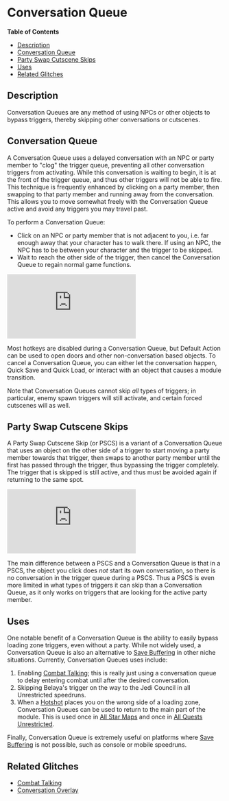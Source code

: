 

# Conversation Queue

**Table of Contents**
- [Description](#description)
- [Conversation Queue](#conversation-queue)
- [Party Swap Cutscene Skips](#party-swap-cutscene-skips)
- [Uses](#uses)
- [Related Glitches](#related-glitches)

## Description

Conversation Queues are any method of using NPCs or other objects to bypass triggers, thereby skipping other conversations or cutscenes.

## Conversation Queue

A Conversation Queue uses a delayed conversation with an NPC or party member to "clog" the trigger queue, preventing all other conversation triggers from activating.  While this conversation is waiting to begin, it is at the front of the trigger queue, and thus other triggers will not be able to fire.  This technique is frequently enhanced by clicking on a party member, then swapping to that party member and running away from the conversation.  This allows you to move somewhat freely with the Conversation Queue active and avoid any triggers you may travel past. 

To perform a Conversation Queue:

- Click on an NPC or party member that is not adjacent to you, i.e. far enough away that your character has to walk there.  If using an NPC, the NPC has to be between your character and the trigger to be skipped.
- Wait to reach the other side of the trigger, then cancel the Conversation Queue to regain normal game functions.

<div class="video-container">
    <iframe title="YouTube video player" src="https://www.youtube.com/embed/HxLLbAxPaEc" frameborder="0"></iframe>
</div>

Most hotkeys are disabled during a Conversation Queue, but Default Action can be used to open doors and other non-conversation based objects.  To cancel a Conversation Queue, you can either let the conversation happen, Quick Save and Quick Load, or interact with an object that causes a module transition.

Note that Conversation Queues cannot skip *all* types of triggers; in particular, enemy spawn triggers will still activate, and certain forced cutscenes will as well.

## Party Swap Cutscene Skips

A Party Swap Cutscene Skip (or PSCS) is a variant of a Conversation Queue that uses an object on the other side of a trigger to start moving a party member towards that trigger, then swaps to another party member until the first has passed through the trigger, thus bypassing the trigger completely. The trigger that is skipped is still active, and thus must be avoided again if returning to the same spot.  

<div class="video-container">
    <iframe title="YouTube video player" src="https://www.youtube.com/embed/nZQUi_n5nio" frameborder="0"></iframe>
</div>

The main difference between a PSCS and a Conversation Queue is that in a PSCS, the object you click does *not* start its own conversation, so there is no conversation in the trigger queue during a PSCS.  Thus a PSCS is even more limited in what types of triggers it can skip than a Conversation Queue, as it only works on triggers that are looking for the active party member.

## Uses

One notable benefit of a Conversation Queue is the ability to easily bypass loading zone triggers, even without a party.  While not widely used, a Conversation Queue is also an alternative to [Save Buffering](<Save Buffering>) in other niche situations.  Currently, Conversation Queues uses include:

1. Enabling [Combat Talking](<Combat Talking>); this is really just using a conversation queue to delay entering combat until after the desired conversation.
2. Skipping Belaya's trigger on the way to the Jedi Council in all Unrestricted speedruns.
3. When a [Hotshot](</kotor1/Major Glitches/Hotshot>) places you on the wrong side of a loading zone, Conversation Queues can be used to return to the main part of the module.  This is used once in [All Star Maps](</kotor1/Route Guides/All Star Maps>) and once in [All Quests Unrestricted](</kotor1/Route Guides/All Quests Unrestricted>).

Finally, Conversation Queue is extremely useful on platforms where [Save Buffering](<Save Buffering>) is not possible, such as console or mobile speedruns.

## Related Glitches

* [Combat Talking](<Combat Talking>)
* [Conversation Overlay](<Conversation Overlay>)
